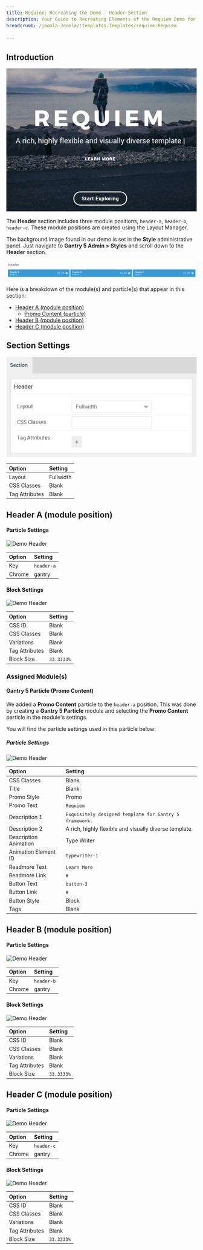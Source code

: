 ```yaml
---
title: Requiem: Recreating the Demo - Header Section
description: Your Guide to Recreating Elements of the Requiem Demo for Joomla
breadcrumb: /joomla:Joomla/!templates:Templates/requiem:Requiem

---
```


## Introduction

![](assets/demo_3.png)

The **Header** section includes three module positions, `header-a`, `header-b`, `header-c`. These module positions are created using the Layout Manager.

The background image found in our demo is set in the **Style** administrative panel. Just navigate to **Gantry 5 Admin > Styles** and scroll down to the **Header** section.

![](assets/home_header.png)

Here is a breakdown of the module(s) and particle(s) that appear in this section:

* [Header A (module position)](#header-a-(module-position))
    - [Promo Content (particle)](#gantry-5-particle-(promo-content))
* [Header B (module position)](#header-b-(module-position))
* [Header C (module position)](#header-c-(module-position))

## Section Settings

![](assets/demo_header_settings.png)

| Option         | Setting   |
| :-----         | :-----    |
| Layout         | Fullwidth |
| CSS Classes    | Blank     |
| Tag Attributes | Blank     |

## Header A (module position)

#### Particle Settings

![Demo Header](demo_header_1.png)

| Option | Setting    |
| :----- | :-----     |
| Key    | `header-a` |
| Chrome | gantry     |

#### Block Settings

![Demo Header](demo_header_2.png)

| Option         | Setting    |
| :-----         | :-----     |
| CSS ID         | Blank      |
| CSS Classes    | Blank      |
| Variations     | Blank      |
| Tag Attributes | Blank      |
| Block Size     | `33.3333%` |

### Assigned Module(s)

#### Gantry 5 Particle (Promo Content)

We added a **Promo Content** particle to the `header-a` position. This was done by creating a **Gantry 5 Particle** module and selecting the **Promo Content** particle in the module's settings. 

You will find the particle settings used in this particle below:

##### Particle Settings

![Demo Header](demo_header_3.png)

| Option                | Setting                                                 |
| :-----                | :-----                                                  |
| CSS Classes           | Blank                                                   |
| Title                 | Blank                                                   |
| Promo Style           | Promo                                                   |
| Promo Text            | `Requiem`                                               |
| Description 1         | `Exquisitely designed template for Gantry 5 framework.` |
| Description 2         | A rich, highly flexible and visually diverse template.  |
| Description Animation | Type Writer                                             |
| Animation Element ID  | `typewriter-1`                                          |
| Readmore Text         | `Learn More`                                            |
| Readmore Link         | `#`                                                     |
| Button Text           | `button-3`                                              |
| Button Link           | `#`                                                     |
| Button Style          | Block                                                   |
| Tags                  | Blank                                                   |

## Header B (module position)

#### Particle Settings

![Demo Header](demo_header_4.png)

| Option | Setting    |
| :----- | :-----     |
| Key    | `header-b` |
| Chrome | gantry     |

#### Block Settings

![Demo Header](demo_header_5.png)

| Option         | Setting    |
| :-----         | :-----     |
| CSS ID         | Blank      |
| CSS Classes    | Blank      |
| Variations     | Blank      |
| Tag Attributes | Blank      |
| Block Size     | `33.3333%` |

## Header C (module position)

#### Particle Settings

![Demo Header](demo_header_6.png)

| Option | Setting    |
| :----- | :-----     |
| Key    | `header-c` |
| Chrome | gantry     |

#### Block Settings

![Demo Header](demo_header_7.png)

| Option         | Setting    |
| :-----         | :-----     |
| CSS ID         | Blank      |
| CSS Classes    | Blank      |
| Variations     | Blank      |
| Tag Attributes | Blank      |
| Block Size     | `33.3333%` |